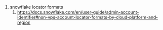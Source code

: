 1. snowflake locator formats
   1. https://docs.snowflake.com/en/user-guide/admin-account-identifier#non-vps-account-locator-formats-by-cloud-platform-and-region